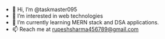 - 👋 Hi, I’m @taskmaster095
- 👀 I’m interested in web technologies
- 🌱 I’m currently learning MERN stack and DSA applications.
- 📫 Reach me at rupeshsharma456789@gmail.com

<!---
taskmaster095/taskmaster095 is a ✨ special ✨ repository because its `README.md` (this file) appears on your GitHub profile.
You can click the Preview link to take a look at your changes.
--->
